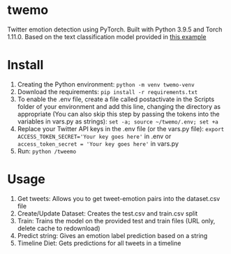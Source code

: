 # twemo
Twitter emotion detection using PyTorch. Built with Python 3.9.5 and Torch 1.11.0. Based on the text classification model provided in [this example](https://pytorch.org/tutorials/beginner/text_sentiment_ngrams_tutorial.html)
# Install
1. Creating the Python environment:
	`python -m venv twemo-venv`
2. Download the requirements:
	`pip install -r requirements.txt`
3. To enable the .env file, create a file called postactivate in the Scripts folder of your environment and add this line, changing the directory as appropriate (You can also skip this step by passing the tokens into the variables in vars.py as strings):
	`set -a; source ~/twemo/.env; set +a`
4. Replace your Twitter API keys in the .env file (or the vars.py file):
	`export ACCESS_TOKEN_SECRET='Your key goes here'` in .env or `access_token_secret = 'Your key goes here'` in vars.py
5. Run:
	`python /tweemo`
# Usage
1. Get tweets:
Allows you to get tweet-emotion pairs into the dataset.csv file
2. Create/Update Dataset:
Creates the test.csv and train.csv split
3. Train:
Trains the model on the provided test and train files (URL only, delete cache to redownload)
4. Predict string:
Gives an emotion label prediction based on a string
5. Timeline Diet:
Gets predictions for all tweets in a timeline
